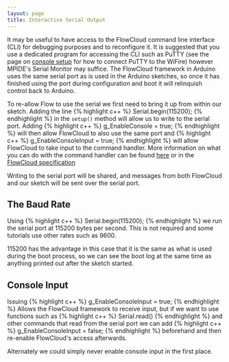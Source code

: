 ```yaml
---
layout: page
title: Interactive Serial Output
---
```


It may be useful to have access to the FlowCloud command line interface (CLI) for debugging purposes and to reconfigure it.
It is suggested that you use a dedicated program for accessing the CLI such as PuTTY (see the page on [console setup](/pages/console-setup) for how to connect PuTTY to the WiFire) however MPIDE's Serial Monitor may suffice.
The FlowCloud framework in Arduino uses the same serial port as is used in the Arduino sketches, so once it has finished using the port during configuration and boot it will relinquish control back to Arduino.

To re-allow Flow to use the serial we first need to bring it up from within our sketch.
Adding the line 
{% highlight c++ %}
Serial.begin(115200);
{% endhighlight %}
in the `setup()` method will allow us to write to the serial port.
Adding
{% highlight c++ %}
g_EnableConsole = true;
{% endhighlight %}
will then allow FlowCloud to also use the same port and
{% highlight c++ %}
g_EnableConsoleInput = true; 
{% endhighlight %}
will allow FlowCloud to take input to the command handler. More information on what you can do with the command handler can be found [here](http://flow.imgtec.com/developers/help/wifire/cli) or in the [FlowCloud specification](http://uploads.flowworld.com/Wifire_fe.Command_line_interface_specification_(v1_0_7).pdf)

Writing to the serial port will be shared, and messages from both FlowCloud and our sketch will be sent over the serial port.

## The Baud Rate
Using 
{% highlight c++ %}
Serial.begin(115200);
{% endhighlight %}
we run the serial port at 115200 bytes per second. This is not required and some tutorials use other rates such as 9600. 

115200 has the advantage in this case that it is the same as what is used during the boot process, so we can see the boot log at the same time as anything printed out after the sketch started.

## Console Input

Issuing 
{% highlight c++ %}
g_EnableConsoleInput = true; 
{% endhighlight %}
Allows the FlowCloud framework to receive input, but if we want to use functions such as
{% highlight c++ %}
Serial.read()
{% endhighlight %}
and other commands that read from the serial port we can add
{% highlight c++ %}
g_EnableConsoleInput = false; 
{% endhighlight %}
beforehand and then re-enable FlowCloud's access afterwards. 

Alternately we could simply never enable console input in the first place.